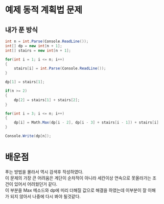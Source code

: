 # 예제 동적 계획법 문제

## 내가 푼 방식
``` cs
int n = int.Parse(Console.ReadLine());
int[] dp = new int[n + 1];
int[] stairs = new int[n + 1];

for(int i = 1; i <= n; i++)
{
    stairs[i] = int.Parse(Console.ReadLine());
}

dp[1] = stairs[1];

if(n >= 2)
{
    dp[2] = stairs[1] + stairs[2];
}

for(int i = 3; i <= n; i++)
{
    dp[i] = Math.Max(dp[i - 2], dp[i - 3] + stairs[i - 1]) + stairs[i];
}

Console.Write(dp[n]);
```

# 배운점
푸는 방법을 몰라서 역시 검색후 작성하였다.  
이 문제의 가장 큰 어려움은 계단이 순차적이 아니라 세칸이상 연속으로 못올라가는 조건이 있어서 어려웠던거 같다.  
이 부분을 Max 메소드와 dp에 미리 더해질 값으로 해결을 하였는데 이부분이 잘 이해가 되지 않아서 나중에 다시 봐야 될것같다.  










